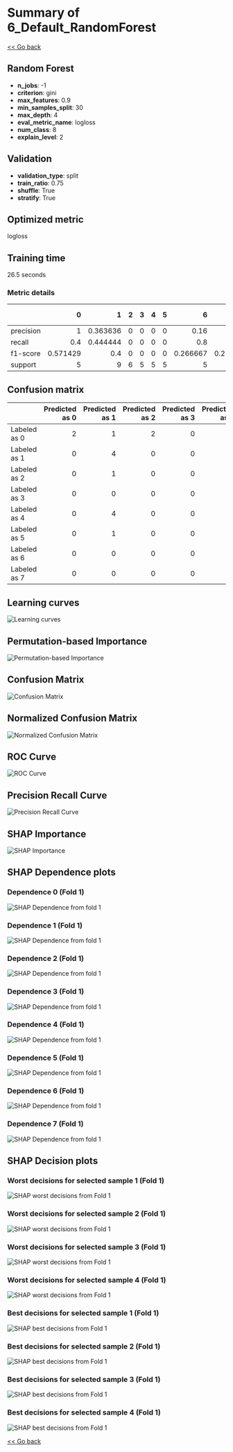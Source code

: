 # Summary of 6_Default_RandomForest

[<< Go back](../README.md)


## Random Forest
- **n_jobs**: -1
- **criterion**: gini
- **max_features**: 0.9
- **min_samples_split**: 30
- **max_depth**: 4
- **eval_metric_name**: logloss
- **num_class**: 8
- **explain_level**: 2

## Validation
 - **validation_type**: split
 - **train_ratio**: 0.75
 - **shuffle**: True
 - **stratify**: True

## Optimized metric
logloss

## Training time

26.5 seconds

### Metric details
|           |        0 |        1 |   2 |   3 |   4 |   5 |        6 |        7 |   accuracy |   macro avg |   weighted avg |   logloss |
|:----------|---------:|---------:|----:|----:|----:|----:|---------:|---------:|-----------:|------------:|---------------:|----------:|
| precision | 1        | 0.363636 |   0 |   0 |   0 |   0 | 0.16     | 0.25     |   0.244444 |    0.221705 |       0.229394 |    1.8498 |
| recall    | 0.4      | 0.444444 |   0 |   0 |   0 |   0 | 0.8      | 0.2      |   0.244444 |    0.230556 |       0.244444 |    1.8498 |
| f1-score  | 0.571429 | 0.4      |   0 |   0 |   0 |   0 | 0.266667 | 0.222222 |   0.244444 |    0.18254  |       0.197813 |    1.8498 |
| support   | 5        | 9        |   6 |   5 |   5 |   5 | 5        | 5        |   0.244444 |   45        |      45        |    1.8498 |


## Confusion matrix
|              |   Predicted as 0 |   Predicted as 1 |   Predicted as 2 |   Predicted as 3 |   Predicted as 4 |   Predicted as 5 |   Predicted as 6 |   Predicted as 7 |
|:-------------|-----------------:|-----------------:|-----------------:|-----------------:|-----------------:|-----------------:|-----------------:|-----------------:|
| Labeled as 0 |                2 |                1 |                2 |                0 |                0 |                0 |                0 |                0 |
| Labeled as 1 |                0 |                4 |                0 |                0 |                0 |                0 |                5 |                0 |
| Labeled as 2 |                0 |                1 |                0 |                0 |                0 |                0 |                5 |                0 |
| Labeled as 3 |                0 |                0 |                0 |                0 |                0 |                0 |                4 |                1 |
| Labeled as 4 |                0 |                4 |                0 |                0 |                0 |                0 |                0 |                1 |
| Labeled as 5 |                0 |                1 |                0 |                0 |                0 |                0 |                4 |                0 |
| Labeled as 6 |                0 |                0 |                0 |                0 |                0 |                0 |                4 |                1 |
| Labeled as 7 |                0 |                0 |                0 |                0 |                1 |                0 |                3 |                1 |

## Learning curves
![Learning curves](learning_curves.png)

## Permutation-based Importance
![Permutation-based Importance](permutation_importance.png)
## Confusion Matrix

![Confusion Matrix](confusion_matrix.png)


## Normalized Confusion Matrix

![Normalized Confusion Matrix](confusion_matrix_normalized.png)


## ROC Curve

![ROC Curve](roc_curve.png)


## Precision Recall Curve

![Precision Recall Curve](precision_recall_curve.png)



## SHAP Importance
![SHAP Importance](shap_importance.png)

## SHAP Dependence plots

### Dependence 0 (Fold 1)
![SHAP Dependence from fold 1](learner_fold_0_shap_dependence_class_0.png)
### Dependence 1 (Fold 1)
![SHAP Dependence from fold 1](learner_fold_0_shap_dependence_class_1.png)
### Dependence 2 (Fold 1)
![SHAP Dependence from fold 1](learner_fold_0_shap_dependence_class_2.png)
### Dependence 3 (Fold 1)
![SHAP Dependence from fold 1](learner_fold_0_shap_dependence_class_3.png)
### Dependence 4 (Fold 1)
![SHAP Dependence from fold 1](learner_fold_0_shap_dependence_class_4.png)
### Dependence 5 (Fold 1)
![SHAP Dependence from fold 1](learner_fold_0_shap_dependence_class_5.png)
### Dependence 6 (Fold 1)
![SHAP Dependence from fold 1](learner_fold_0_shap_dependence_class_6.png)
### Dependence 7 (Fold 1)
![SHAP Dependence from fold 1](learner_fold_0_shap_dependence_class_7.png)

## SHAP Decision plots

### Worst decisions for selected sample 1 (Fold 1)
![SHAP worst decisions from Fold 1](learner_fold_0_sample_0_worst_decisions.png)
### Worst decisions for selected sample 2 (Fold 1)
![SHAP worst decisions from Fold 1](learner_fold_0_sample_1_worst_decisions.png)
### Worst decisions for selected sample 3 (Fold 1)
![SHAP worst decisions from Fold 1](learner_fold_0_sample_2_worst_decisions.png)
### Worst decisions for selected sample 4 (Fold 1)
![SHAP worst decisions from Fold 1](learner_fold_0_sample_3_worst_decisions.png)
### Best decisions for selected sample 1 (Fold 1)
![SHAP best decisions from Fold 1](learner_fold_0_sample_0_best_decisions.png)
### Best decisions for selected sample 2 (Fold 1)
![SHAP best decisions from Fold 1](learner_fold_0_sample_1_best_decisions.png)
### Best decisions for selected sample 3 (Fold 1)
![SHAP best decisions from Fold 1](learner_fold_0_sample_2_best_decisions.png)
### Best decisions for selected sample 4 (Fold 1)
![SHAP best decisions from Fold 1](learner_fold_0_sample_3_best_decisions.png)

[<< Go back](../README.md)
